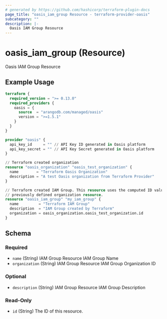 ```yaml
---
# generated by https://github.com/hashicorp/terraform-plugin-docs
page_title: "oasis_iam_group Resource - terraform-provider-oasis"
subcategory: ""
description: |-
  Oasis IAM Group Resource
---
```


# oasis_iam_group (Resource)

Oasis IAM Group Resource

## Example Usage

```terraform
terraform {
  required_version = ">= 0.13.0"
  required_providers {
    oasis = {
      source  = "arangodb.com/managed/oasis"
      version = ">=1.5.1"
    }
  }
}

provider "oasis" {
  api_key_id     = "" // API Key ID generated in Oasis platform
  api_key_secret = "" // API Key Secret generated in Oasis platform
}

// Terraform created organization
resource "oasis_organization" "oasis_test_organization" {
  name        = "Terraform Oasis Organization"
  description = "A test Oasis organization from Terraform Provider"
}

// Terraform created IAM Group. This resource uses the computed ID value of the
// previously defined organization resource.
resource "oasis_iam_group" "my_iam_group" {
  name         = "Terraform IAM Group"
  description  = "IAM Group created by Terraform"
  organization = oasis_organization.oasis_test_organization.id
}
```

<!-- schema generated by tfplugindocs -->
## Schema

### Required

- `name` (String) IAM Group Resource IAM Group Name
- `organization` (String) IAM Group Resource IAM Group Organization ID

### Optional

- `description` (String) IAM Group Resource IAM Group Description

### Read-Only

- `id` (String) The ID of this resource.


